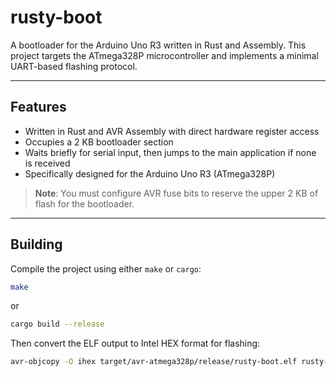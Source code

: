 # rusty-boot

A bootloader for the Arduino Uno R3 written in Rust and Assembly.
This project targets the ATmega328P microcontroller and implements a minimal UART-based flashing protocol.

---

## Features

- Written in Rust and AVR Assembly with direct hardware register access
- Occupies a 2 KB bootloader section
- Waits briefly for serial input, then jumps to the main application if none is received
- Specifically designed for the Arduino Uno R3 (ATmega328P)

> **Note**: You must configure AVR fuse bits to reserve the upper 2 KB of flash for the bootloader.

---

## Building

Compile the project using either `make` or `cargo`:

```bash
make
```
or
```bash
cargo build --release
```

Then convert the ELF output to Intel HEX format for flashing:
```bash
avr-objcopy -O ihex target/avr-atmega328p/release/rusty-boot.elf rusty-boot.hex
```
